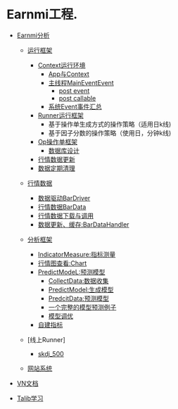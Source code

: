 # Earnmi工程.

* [Earnmi分析](earnmi_docs/README.md)
    * [运行框架]()
        * [Context运行环境](earnmi_docs/book/context.md)
            * [App与Context](earnmi_docs/book/context.md#app)
            * [主线程MainEventEvent](earnmi_docs/book/context.md#MainEventEvent)
                *   [post event](earnmi_docs/book/context.md#post_event)
                *   [post callable](earnmi_docs/book/context.md#post_callable)
            * [系统Event事件汇总](earnmi_docs/book/context.md#event)
        * [Runner运行框架](earnmi_docs/book/Runner运行框架.md)
            * 基于操作单生成方式的操作策略（适用日k线)
            * 基于因子分数的操作策略（使用日，分钟k线)
        * [Op操作单框架](earnmi_docs/book/op_project.md)
            * [数据库设计](earnmi_docs/book/op_project_database.md)
        * [行情数据更新]()
        * [数据定期清理]()
    * [行情数据](earnmi_docs/book/数据源.md)
        * [数据驱动BarDriver](earnmi_docs/book/数据源.md#BarDataDriver)
        * [行情数据BarData](earnmi_docs/book/数据源.md#BarData)
        * [行情数据下载与调用](earnmi_docs/book/数据源.md#Market)
        * [数据更新、缓存:BarDataHandler]()
    * [分析框架]()
        * [IndicatorMeasure:指标测量](earnmi_docs/book/指标测量.md)
        * [行情图查看:Chart]()
        * [PredictModeL:预测模型](earnmi_docs/book/predict_model.md)
            * [CollectData:数据收集]()
            * [PredictModel:生成模型]()
            * [PredcitData:预测模型]()
            * [一个完整的模型预测例子]()
            * [模型调优]()
        * [自建指标](earnmi_docs/book/自建指标.md)
    * [线上Runner]
        * [skdj_500]()

    * [网站系统]()
        
     
* [VN文档](README.md)
* [Talib学习](earnmi_docs/Talib学习.md)
